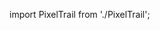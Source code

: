 import PixelTrail from './PixelTrail';

<div style={{ height: '500px', position: 'relative', overflow: 'hidden'}}>
  <PixelTrail
    gridSize={50}
    trailSize={0.1}
    maxAge={250}
    interpolate={5}
    color="#fff"
    gooeyFilter={{ id: "custom-goo-filter", strength: 2 }}
  />
</div>